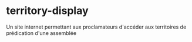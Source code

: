 # territory-display
Un site internet permettant aux proclamateurs d'accéder aux territoires de prédication d'une assemblée
